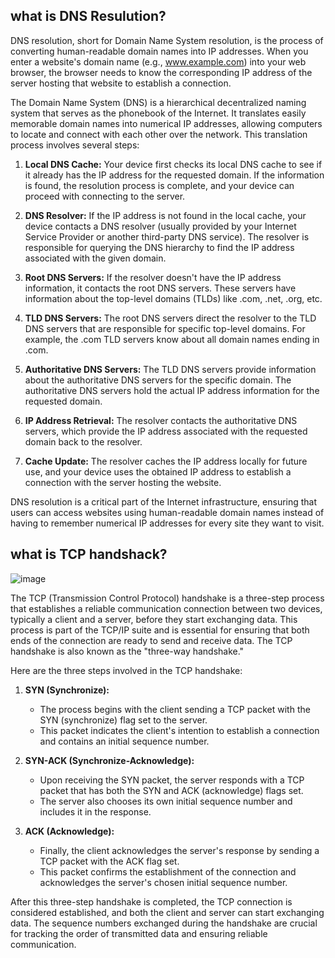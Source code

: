 ## what is DNS Resulution?
DNS resolution, short for Domain Name System resolution, is the process of converting human-readable domain names into IP addresses. When you enter a website's domain name (e.g., www.example.com) into your web browser, the browser needs to know the corresponding IP address of the server hosting that website to establish a connection.

The Domain Name System (DNS) is a hierarchical decentralized naming system that serves as the phonebook of the Internet. It translates easily memorable domain names into numerical IP addresses, allowing computers to locate and connect with each other over the network. This translation process involves several steps:

1. **Local DNS Cache:** Your device first checks its local DNS cache to see if it already has the IP address for the requested domain. If the information is found, the resolution process is complete, and your device can proceed with connecting to the server.

2. **DNS Resolver:** If the IP address is not found in the local cache, your device contacts a DNS resolver (usually provided by your Internet Service Provider or another third-party DNS service). The resolver is responsible for querying the DNS hierarchy to find the IP address associated with the given domain.

3. **Root DNS Servers:** If the resolver doesn't have the IP address information, it contacts the root DNS servers. These servers have information about the top-level domains (TLDs) like .com, .net, .org, etc.

4. **TLD DNS Servers:** The root DNS servers direct the resolver to the TLD DNS servers that are responsible for specific top-level domains. For example, the .com TLD servers know about all domain names ending in .com.

5. **Authoritative DNS Servers:** The TLD DNS servers provide information about the authoritative DNS servers for the specific domain. The authoritative DNS servers hold the actual IP address information for the requested domain.

6. **IP Address Retrieval:** The resolver contacts the authoritative DNS servers, which provide the IP address associated with the requested domain back to the resolver.

7. **Cache Update:** The resolver caches the IP address locally for future use, and your device uses the obtained IP address to establish a connection with the server hosting the website.

DNS resolution is a critical part of the Internet infrastructure, ensuring that users can access websites using human-readable domain names instead of having to remember numerical IP addresses for every site they want to visit.

## what is TCP handshack?

![image](https://github.com/SushantOps/Networking_For_Devops/assets/109059766/f16886a4-099c-4260-9e02-a98971663d77)

The TCP (Transmission Control Protocol) handshake is a three-step process that establishes a reliable communication connection between two devices, typically a client and a server, before they start exchanging data. This process is part of the TCP/IP suite and is essential for ensuring that both ends of the connection are ready to send and receive data. The TCP handshake is also known as the "three-way handshake."

Here are the three steps involved in the TCP handshake:

1. **SYN (Synchronize):**
   - The process begins with the client sending a TCP packet with the SYN (synchronize) flag set to the server.
   - This packet indicates the client's intention to establish a connection and contains an initial sequence number.

2. **SYN-ACK (Synchronize-Acknowledge):**
   - Upon receiving the SYN packet, the server responds with a TCP packet that has both the SYN and ACK (acknowledge) flags set.
   - The server also chooses its own initial sequence number and includes it in the response.

3. **ACK (Acknowledge):**
   - Finally, the client acknowledges the server's response by sending a TCP packet with the ACK flag set.
   - This packet confirms the establishment of the connection and acknowledges the server's chosen initial sequence number.

After this three-step handshake is completed, the TCP connection is considered established, and both the client and server can start exchanging data. The sequence numbers exchanged during the handshake are crucial for tracking the order of transmitted data and ensuring reliable communication.


